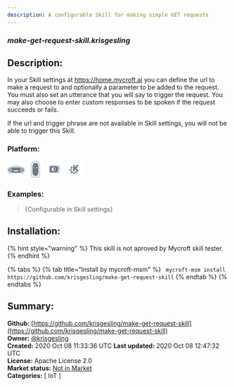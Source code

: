 ```yaml
---
description: A configurable Skill for making simple GET requests
---
```


### _make-get-request-skill.krisgesling_  
## Description:  
In your Skill settings at https://home.mycroft.ai you can define the url to make a request to and optionally a parameter to be added to the request. You must also set an utterance that you will say to trigger the request. You may also choose to enter custom responses to be spoken if the request succeeds or fails.

If the url and trigger phrase are not available in Skill settings, you will not be able to trigger this Skill.  
  
  
### Platform:  
 ![Mark I](../.gitbook/assets/mark-1-icon.png)  ![Mark II](../.gitbook/assets/mark-2-icon.png)  ![Picroft](../.gitbook/assets/picroft-icon.png)  ![plasmoid](../.gitbook/assets/kde.png)   
### Examples:  
> {Configurable in Skill settings}  
  
## Installation:  
{% hint style="warning" %}
This skill is not aproved by Mycroft skill tester.
{% endhint %}
    
{% tabs %}
{% tab title="Install by mycroft-msm" %}
``` mycroft-msm install https://github.com/krisgesling/make-get-request-skill```
{% endtab %}
  {% endtabs %}
    
## Summary:  
**Github:** [https://github.com/krisgesling/make-get-request-skill](https://github.com/krisgesling/make-get-request-skill)  
**Owner:** [@krisgesling](https://github.com/krisgesling)  
**Created:** 2020 Oct 08 11:33:36 UTC  **Last updated:** 2020 Oct 08 12:47:32 UTC  
**License:** Apache License 2.0  
**Market status:** [Not in Market](https://market.mycroft.ai/skill/)  
**Categories:** [ IoT ]   
